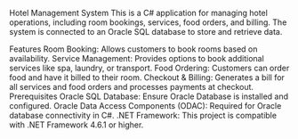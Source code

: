 Hotel Management System
This is a C# application for managing hotel operations, including room bookings, services, food orders, and billing. The system is connected to an Oracle SQL database to store and retrieve data.

Features
Room Booking: Allows customers to book rooms based on availability.
Service Management: Provides options to book additional services like spa, laundry, or transport.
Food Ordering: Customers can order food and have it billed to their room.
Checkout & Billing: Generates a bill for all services and food orders and processes payments at checkout.
Prerequisites
Oracle SQL Database: Ensure Oracle Database is installed and configured.
Oracle Data Access Components (ODAC): Required for Oracle database connectivity in C#.
.NET Framework: This project is compatible with .NET Framework 4.6.1 or higher.
